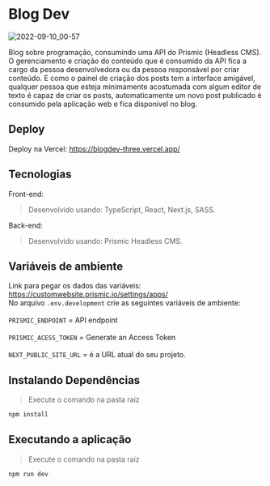 # Blog Dev
![2022-09-10_00-57](https://user-images.githubusercontent.com/29557187/189467819-d4687fc8-0316-4077-9534-e7810a36aa11.png)



Blog sobre programação, consumindo uma API do Prismic (Headless CMS).<br>
O gerenciamento e criação do conteúdo que é consumido da API fica a cargo da pessoa desenvolvedora ou da pessoa responsável por criar conteúdo. E como o painel de criação dos posts tem a interface amigável, qualquer pessoa que esteja minimamente acostumada com algum editor de texto é capaz de criar os posts, automaticamente um novo post publicado é consumido pela aplicação web e fica disponível no blog. 

## Deploy
Deploy na Vercel: https://blogdev-three.vercel.app/

## Tecnologias

Front-end:
> Desenvolvido usando: TypeScript, React, Next.js, SASS.

Back-end:
> Desenvolvido usando: Prismic Headless CMS.

## Variáveis de ambiente
Link para pegar os dados das variáveis: https://customwebsite.prismic.io/settings/apps/<br/>
No arquivo ``.env.development`` crie as seguintes variáveis de ambiente:<br/>
<br/>
```PRISMIC_ENDPOINT```   =  API endpoint<br/>
<br/>
 ```PRISMIC_ACESS_TOKEN``` = Generate an Access Token<br/>
<br/>
```NEXT_PUBLIC_SITE_URL``` = é a URL atual do seu projeto.
## Instalando Dependências

> Execute o comando na pasta raiz
```bash
npm install
``` 
## Executando a aplicação

> Execute o comando na pasta raiz
```bash
npm run dev
``` 

